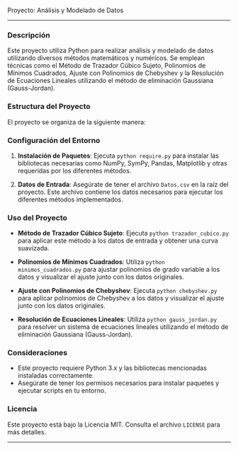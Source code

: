 Proyecto: Análisis y Modelado de Datos

---

### Descripción
Este proyecto utiliza Python para realizar análisis y modelado de datos utilizando diversos métodos matemáticos y numéricos. Se emplean técnicas como el Método de Trazador Cúbico Sujeto, Polinomios de Mínimos Cuadrados, Ajuste con Polinomios de Chebyshev y la Resolución de Ecuaciones Lineales utilizando el método de eliminación Gaussiana (Gauss-Jordan).

### Estructura del Proyecto
El proyecto se organiza de la siguiente manera:

### Configuración del Entorno
1. **Instalación de Paquetes**: Ejecuta `python require.py` para instalar las bibliotecas necesarias como NumPy, SymPy, Pandas, Matplotlib y otras requeridas por los diferentes métodos.

2. **Datos de Entrada**: Asegúrate de tener el archivo `Datos.csv` en la raíz del proyecto. Este archivo contiene los datos necesarios para ejecutar los diferentes métodos implementados.

### Uso del Proyecto
- **Método de Trazador Cúbico Sujeto**: Ejecuta `python trazador_cubico.py` para aplicar este método a los datos de entrada y obtener una curva suavizada.
  
- **Polinomios de Mínimos Cuadrados**: Utiliza `python minimos_cuadrados.py` para ajustar polinomios de grado variable a los datos y visualizar el ajuste junto con los datos originales.

- **Ajuste con Polinomios de Chebyshev**: Ejecuta `python chebyshev.py` para aplicar polinomios de Chebyshev a los datos y visualizar el ajuste junto con los datos originales.

- **Resolución de Ecuaciones Lineales**: Utiliza `python gauss_jordan.py` para resolver un sistema de ecuaciones lineales utilizando el método de eliminación Gaussiana (Gauss-Jordan).

### Consideraciones
- Este proyecto requiere Python 3.x y las bibliotecas mencionadas instaladas correctamente.
- Asegúrate de tener los permisos necesarios para instalar paquetes y ejecutar scripts en tu entorno.

### Licencia
Este proyecto está bajo la Licencia MIT. Consulta el archivo `LICENSE` para más detalles.

---